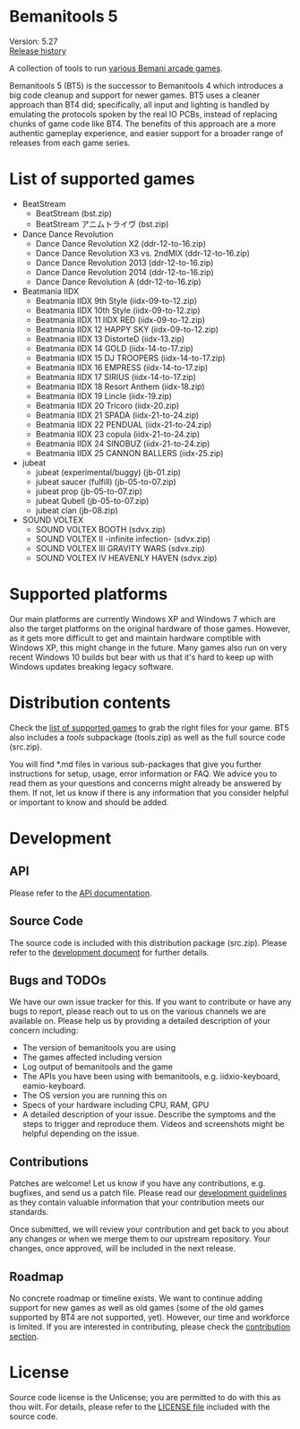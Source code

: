 # Bemanitools 5
Version: 5.27</br>
[Release history](CHANGELOG.md)

A collection of tools to run [various Bemani arcade games](#list-of-supported-games).

Bemanitools 5 (BT5) is the successor to Bemanitools 4 which introduces a big code cleanup and support for newer games.
BT5 uses a cleaner approach than BT4 did; specifically, all input and lighting is handled by emulating the protocols
spoken by the real IO PCBs, instead of replacing chunks of game code like BT4. The benefits of this approach are a more
authentic gameplay experience, and easier support for a broader range of releases from each game series.

# List of supported games
* BeatStream
    * BeatStream (bst.zip)
    * BeatStream アニムトライヴ (bst.zip)
* Dance Dance Revolution
    * Dance Dance Revolution X2 (ddr-12-to-16.zip)
    * Dance Dance Revolution X3 vs. 2ndMIX (ddr-12-to-16.zip)
    * Dance Dance Revolution 2013 (ddr-12-to-16.zip)
    * Dance Dance Revolution 2014 (ddr-12-to-16.zip)
    * Dance Dance Revolution A (ddr-12-to-16.zip)
* Beatmania IIDX
    * Beatmania IIDX 9th Style (iidx-09-to-12.zip)
    * Beatmania IIDX 10th Style (iidx-09-to-12.zip)
    * Beatmania IIDX 11 IIDX RED (iidx-09-to-12.zip)
    * Beatmania IIDX 12 HAPPY SKY (iidx-09-to-12.zip)
    * Beatmania IIDX 13 DistorteD (iidx-13.zip)
    * Beatmania IIDX 14 GOLD (iidx-14-to-17.zip)
    * Beatmania IIDX 15 DJ TROOPERS (iidx-14-to-17.zip)
    * Beatmania IIDX 16 EMPRESS (iidx-14-to-17.zip)
    * Beatmania IIDX 17 SIRIUS (iidx-14-to-17.zip)
    * Beatmania IIDX 18 Resort Anthem (iidx-18.zip)
    * Beatmania IIDX 19 Lincle (iidx-19.zip)
    * Beatmania IIDX 20 Tricoro (iidx-20.zip)
    * Beatmania IIDX 21 SPADA (iidx-21-to-24.zip)
    * Beatmania IIDX 22 PENDUAL (iidx-21-to-24.zip)
    * Beatmania IIDX 23 copula (iidx-21-to-24.zip)
    * Beatmania IIDX 24 SINOBUZ (iidx-21-to-24.zip)
    * Beatmania IIDX 25 CANNON BALLERS (iidx-25.zip)
* jubeat
    * jubeat (experimental/buggy) (jb-01.zip)
    * jubeat saucer (fulfill) (jb-05-to-07.zip)
    * jubeat prop (jb-05-to-07.zip)
    * jubeat Qubell (jb-05-to-07.zip)
    * jubeat clan (jb-08.zip)
* SOUND VOLTEX
    * SOUND VOLTEX BOOTH (sdvx.zip)
    * SOUND VOLTEX II -infinite infection- (sdvx.zip)
    * SOUND VOLTEX III GRAVITY WARS (sdvx.zip)
    * SOUND VOLTEX IV HEAVENLY HAVEN (sdvx.zip)

# Supported platforms
Our main platforms are currently Windows XP and Windows 7 which are also the target platforms on the original hardware
of those games. However, as it gets more difficult to get and maintain hardware comptible with Windows XP, this might
change in the future. Many games also run on very recent Windows 10 builds but bear with us that it's hard to keep up
with Windows updates breaking legacy software.

# Distribution contents
Check the [list of supported games](#list-of-supported-games) to grab the right files for your game. BT5 also includes
a *tools* subpackage (tools.zip) as well as the full source code (src.zip).

You will find *.md files in various sub-packages that give you further instructions for setup, usage, error information
or FAQ. We advice you to read them as your questions and concerns might already be answered by them. If not, let us
know if there is any information that you consider helpful or important to know and should be added.

# Development
## API
Please refer to the [API documentation](doc/api.md).

## Source Code
The source code is included with this distribution package (src.zip). Please refer to the
[development document](doc/development.md) for further details.

## Bugs and TODOs
We have our own issue tracker for this. If you want to contribute or have any bugs to report, please reach out to us on
the various channels we are available on. Please help us by providing a detailed description of your concern including:
* The version of bemanitools you are using
* The games affected including version
* Log output of bemanitools and the game
* The APIs you have been using with bemanitools, e.g. iidxio-keyboard, eamio-keyboard.
* The OS version you are running this on
* Specs of your hardware including CPU, RAM, GPU
* A detailed description of your issue. Describe the symptoms and the steps to trigger and reproduce them. Videos and
screenshots might be helpful depending on the issue.

## Contributions
Patches are welcome! Let us know if you have any contributions, e.g. bugfixes, and send us a patch file. Please read
our [development guidelines](doc/development.md) as they contain valuable information that your contribution meets our
standards. 

Once submitted, we will review your contribution and get back to you about any changes or when we merge them to our
upstream repository. Your changes, once approved, will be included in the next release.

## Roadmap 
No concrete roadmap or timeline exists. We want to continue adding support for new games as well as old games (some of
the old games supported by BT4 are not supported, yet). However, our time and workforce is limited. If you are
interested in contributing, please check the [contribution section](#contributions).

# License
Source code license is the Unlicense; you are permitted to do with this as thou wilt. For details, please refer to the
[LICENSE file](LICENSE) included with the source code.






